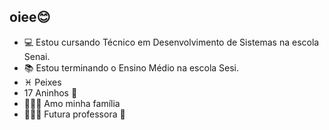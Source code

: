 ## oiee😊



- 💻 Estou cursando Técnico em Desenvolvimento de Sistemas na escola Senai.
- 📚 Estou terminando o Ensino Médio na escola Sesi.
- ♓ Peixes
- 17 Aninhos 🥰
- 👩‍👧‍👦 Amo minha família
- 👩🏻‍🏫 Futura professora 🙌



  
